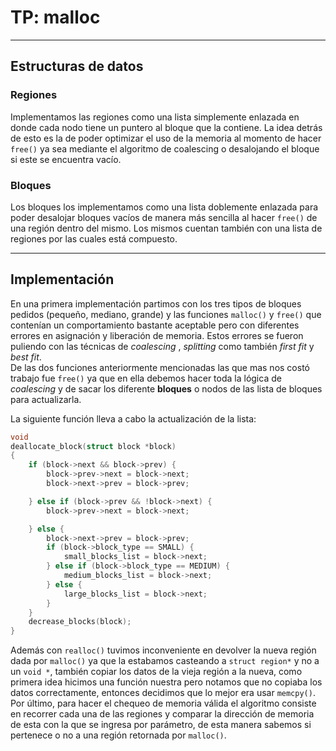 # TP: malloc

---

## Estructuras de datos

### Regiones
Implementamos las regiones como una lista simplemente enlazada en donde cada nodo tiene un puntero al
bloque que la contiene. La idea detrás de esto es la de poder optimizar el uso de la memoria al momento
de hacer `free()` ya sea mediante el algoritmo de coalescing o desalojando el bloque si este se
encuentra vacío.

### Bloques
Los bloques los implementamos como una lista doblemente enlazada para poder desalojar bloques vacíos
de manera más sencilla al hacer `free()` de una región dentro del mismo. Los mismos cuentan también
con una lista de regiones por las cuales está compuesto.

---

## Implementación

En una primera implementación partimos con los tres tipos de bloques pedidos (pequeño, mediano, grande) y las funciones `malloc()` y `free()` que contenían un comportamiento bastante aceptable pero con diferentes errores en asignación y liberación de memoria. Estos errores se fueron puliendo con las técnicas de *coalescing* , *splitting* como también *first fit* y *best fit*.\
De las dos funciones anteriormente mencionadas las que mas nos costó trabajo fue `free()` ya que en ella debemos hacer toda la lógica de *coalescing* y de sacar los diferente **bloques** o nodos de las lista de bloques para actualizarla.

La siguiente función lleva a cabo la actualización de la lista:


```c
void
deallocate_block(struct block *block)
{
	if (block->next && block->prev) {
		block->prev->next = block->next;
		block->next->prev = block->prev;

	} else if (block->prev && !block->next) {
		block->prev->next = block->next;

	} else {
		block->next->prev = block->prev;
		if (block->block_type == SMALL) {
			small_blocks_list = block->next;	
		} else if (block->block_type == MEDIUM) {
			medium_blocks_list = block->next;
		} else {
			large_blocks_list = block->next;
		}
	}
	decrease_blocks(block);
}
```

Además con `realloc()` tuvimos inconveniente en devolver la nueva región dada por `malloc()` ya que la estabamos casteando a `struct region*` y no a un `void *`, también copiar los datos de la vieja región a la nueva, como primera idea hicimos una función nuestra pero notamos que no copiaba los datos correctamente, entonces decidimos que lo mejor era usar `memcpy()`.\
Por último, para hacer el chequeo de memoria válida el algoritmo consiste en recorrer cada una de las regiones y comparar la dirección de memoria de esta con la que se ingresa por parámetro, de esta manera sabemos si pertenece o no a una región retornada por `malloc()`.